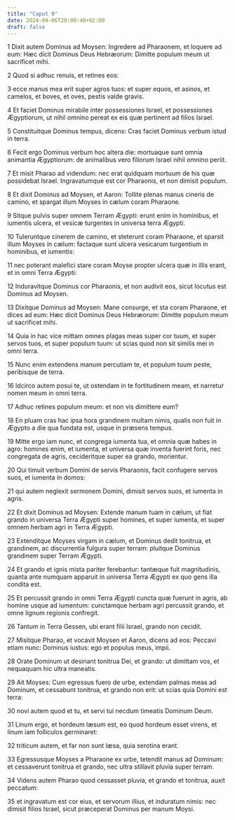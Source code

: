 ```yaml
---
title: "Caput 9"
date: 2024-09-06T20:00:48+02:00
draft: false
---
```



1 Dixit autem Dominus ad Moysen: Ingredere ad Pharaonem, et loquere ad eum: Hæc dicit Dominus Deus Hebræorum: Dimitte populum meum ut sacrificet mihi.

2 Quod si adhuc renuis, et retines eos:

3 ecce manus mea erit super agros tuos: et super equos, et asinos, et camelos, et boves, et oves, pestis valde gravis.

4 Et faciet Dominus mirabile inter possessiones Israel, et possessiones Ægyptiorum, ut nihil omnino pereat ex eis quæ pertinent ad filios Israel.

5 Constituitque Dominus tempus, dicens: Cras faciet Dominus verbum istud in terra.

6 Fecit ergo Dominus verbum hoc altera die: mortuaque sunt omnia animantia Ægyptiorum: de animalibus vero filiorum Israel nihil omnino periit.

7 Et misit Pharao ad videndum: nec erat quidquam mortuum de his quæ possidebat Israel. Ingravatumque est cor Pharaonis, et non dimisit populum.

8 Et dixit Dominus ad Moysen, et Aaron: Tollite plenas manus cineris de camino, et spargat illum Moyses in cælum coram Pharaone.

9 Sitque pulvis super omnem Terram Ægypti: erunt enim in hominibus, et iumentis ulcera, et vesicæ turgentes in universa terra Ægypti.

10 Tuleruntque cinerem de camino, et steterunt coram Pharaone, et sparsit illum Moyses in cælum: factaque sunt ulcera vesicarum turgentium in hominibus, et iumentis:

11 nec poterant malefici stare coram Moyse propter ulcera quæ in illis erant, et in omni Terra Ægypti:

12 Induravitque Dominus cor Pharaonis, et non audivit eos, sicut locutus est Dominus ad Moysen.

13 Dixitque Dominus ad Moysen: Mane consurge, et sta coram Pharaone, et dices ad eum: Hæc dicit Dominus Deus Hebræorum: Dimitte populum meum ut sacrificet mihi.

14 Quia in hac vice mittam omnes plagas meas super cor tuum, et super servos tuos, et super populum tuum: ut scias quod non sit similis mei in omni terra.

15 Nunc enim extendens manum percutiam te, et populum tuum peste, peribisque de terra.

16 Idcirco autem posui te, ut ostendam in te fortitudinem meam, et narretur nomen meum in omni terra.

17 Adhuc retines populum meum: et non vis dimittere eum?

18 En pluam cras hac ipsa hora grandinem multam nimis, qualis non fuit in Ægypto a die qua fundata est, usque in præsens tempus.

19 Mitte ergo iam nunc, et congrega iumenta tua, et omnia quæ habes in agro: homines enim, et iumenta, et universa quæ inventa fuerint foris, nec congregata de agris, cecideritque super ea grando, morientur.

20 Qui timuit verbum Domini de servis Pharaonis, facit confugere servos suos, et iumenta in domos:

21 qui autem neglexit sermonem Domini, dimisit servos suos, et iumenta in agris.

22 Et dixit Dominus ad Moysen: Extende manum tuam in cælum, ut fiat grando in universa Terra Ægypti super homines, et super iumenta, et super omnem herbam agri in Terra Ægypti.

23 Extenditque Moyses virgam in cælum, et Dominus dedit tonitrua, et grandinem, ac discurrentia fulgura super terram: pluitque Dominus grandinem super Terram Ægypti.

24 Et grando et ignis mista pariter ferebantur: tantæque fuit magnitudinis, quanta ante numquam apparuit in universa Terra Ægypti ex quo gens illa condita est.

25 Et percussit grando in omni Terra Ægypti cuncta quæ fuerunt in agris, ab homine usque ad iumentum: cunctamque herbam agri percussit grando, et omne lignum regionis confregit.

26 Tantum in Terra Gessen, ubi erant filii Israel, grando non cecidit.

27 Misitque Pharao, et vocavit Moysen et Aaron, dicens ad eos: Peccavi etiam nunc: Dominus iustus: ego et populus meus, impii.

28 Orate Dominum ut desinant tonitrua Dei, et grando: ut dimittam vos, et nequaquam hic ultra maneatis.

29 Ait Moyses: Cum egressus fuero de urbe, extendam palmas meas ad Dominum, et cessabunt tonitrua, et grando non erit: ut scias quia Domini est terra:

30 novi autem quod et tu, et servi tui necdum timeatis Dominum Deum.

31 Linum ergo, et hordeum læsum est, eo quod hordeum esset virens, et linum iam folliculos germinaret:

32 triticum autem, et far non sunt læsa, quia serotina erant.

33 Egressusque Moyses a Pharaone ex urbe, tetendit manus ad Dominum: et cessaverunt tonitrua et grando, nec ultra stillavit pluvia super terram.

34 Videns autem Pharao quod cessasset pluvia, et grando et tonitrua, auxit peccatum:

35 et ingravatum est cor eius, et servorum illius, et induratum nimis: nec dimisit filios Israel, sicut præceperat Dominus per manum Moysi.

